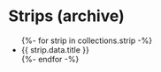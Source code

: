 # Strips (archive)

<ul>
{%- for strip in collections.strip -%}
  <li>{{ strip.data.title }}</li>
{%- endfor -%}
</ul>
